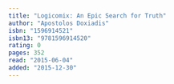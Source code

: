 ```yaml
---
title: "Logicomix: An Epic Search for Truth"
author: "Apostolos Doxiadis"
isbn: "1596914521"
isbn13: "9781596914520"
rating: 0
pages: 352
read: "2015-06-04"
added: "2015-12-30"
---
```


